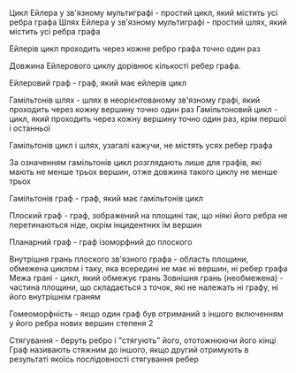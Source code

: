 Цикл Ейлера у зв'язному мультиграфі - простий цикл, який містить усі ребра графа
Шлях Ейлера у зв'язному мультиграфі - простий шлях, який містить усі ребра графа

Ейлерів цикл проходить через кожне ребро графа точно один раз

Довжина Ейлерового циклу дорівнює кількості ребер графа.

Ейлеровий граф - граф, який має ейлерів цикл

Гамільтонів шлях - шлях в неорієнтованому зв'язному графі, який проходить через кожну вершину точно один раз
Гамільтоновий цикл - цикл, який проходить через кожну вершину точно один раз, крім першої і останньої

Гамільтонів цикл і шлях, узагалі кажучи, не містять усях ребер графа

За означенням гамільтонів цикл розглядають лише для графів, які мають не менше трьох вершин, отже довжина такого циклу не менше трьох

Гамільтонів граф - граф, який має гамільтонів цикл

Плоский граф - граф, зображений на площині так, що ніякі його ребра не перетинаються ніде, окрім інцидентних їм вершин

Планарний граф - граф ізоморфний до плоского

Внутрішня грань плоского зв'язного графа - область площини, обмежена циклом і таку, яка всередині не має ні вершин, ні ребер графа
Межа грані - цикл, який обмежує грань
Зовнішня грань (необмежена) - частина площини, що складається з точок, які не належать ні графу, ні його внутрішнім граням

Гомеоморфність - якщо один граф був отриманий з іншого включенням у його ребра нових вершин степеня 2

Стягування - беруть ребро і "стягують" його, ототожнюючи його кінці
Граф називають стяжним до іншого, якщо другий отримують в результаті якоїсь послідовності стягування ребер